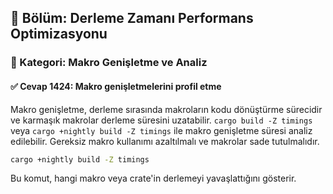## 📘 Bölüm: Derleme Zamanı Performans Optimizasyonu
### 🔹 Kategori: Makro Genişletme ve Analiz
#### ✅ Cevap 1424: Makro genişletmelerini profil etme

Makro genişletme, derleme sırasında makroların kodu dönüştürme sürecidir ve karmaşık makrolar derleme süresini uzatabilir. `cargo build -Z timings` veya `cargo +nightly build -Z timings` ile makro genişletme süresi analiz edilebilir. Gereksiz makro kullanımı azaltılmalı ve makrolar sade tutulmalıdır.

```bash
cargo +nightly build -Z timings
```

Bu komut, hangi makro veya crate'in derlemeyi yavaşlattığını gösterir.
